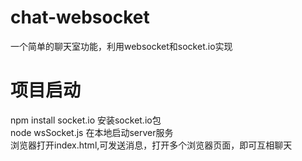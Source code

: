 # chat-websocket
一个简单的聊天室功能，利用websocket和socket.io实现
# 项目启动
npm install socket.io 安装socket.io包<br/>
node wsSocket.js 在本地启动server服务<br/>
浏览器打开index.html,可发送消息，打开多个浏览器页面，即可互相聊天<br/>
